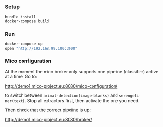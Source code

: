 ### Setup

```bash
bundle install
docker-compose build
```

### Run

```bash
docker-compose up
open "http://192.168.99.100:3000"
```

### Mico configuration

At the moment the mico broker only supports one pipeline (classifier) active at a time. Go to:

http://demo1.mico-project.eu:8080/mico-configuration/

to switch between `animal-detection(image-blanks)` and `serengeti-ner(text)`. Stop all extractors first, then activate the one you need.

Then check that the correct pipeline is up:

http://demo1.mico-project.eu:8080/broker/
